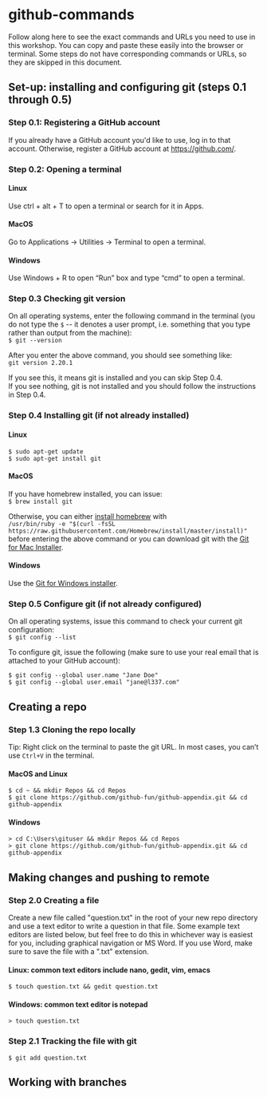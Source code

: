 # github-commands
Follow along here to see the exact commands and URLs you need to use in this workshop. You can copy and paste these easily into the browser or terminal. Some steps do not have corresponding commands or URLs, so they are skipped in this document.

## Set-up: installing and configuring git (steps 0.1 through 0.5)
### Step 0.1: Registering a GitHub account
If you already have a GitHub account you'd like to use, log in to that account.
Otherwise, register a GitHub account at https://github.com/.

### Step 0.2: Opening a terminal
#### Linux
Use ctrl + alt + T to open a terminal or search for it in Apps.

#### MacOS
Go to Applications → Utilities → Terminal to open a terminal.

#### Windows
Use Windows + R to open “Run” box and type “cmd” to open a terminal.


### Step 0.3 Checking git version
On all operating systems, enter the following command in the terminal (you do not type the `$` -- it denotes a user prompt, i.e. something that you type rather than output from the machine):  
`$ git --version`  

After you enter the above command, you should see something like:  
`git version 2.20.1`  

If you see this, it means git is installed and you can skip Step 0.4.  
If you see nothing, git is not installed and you should follow the instructions in Step 0.4.

### Step 0.4 Installing git (if not already installed)
#### Linux
```
$ sudo apt-get update
$ sudo apt-get install git
```

#### MacOS
If you have homebrew installed, you can issue:  
`$ brew install git`

Otherwise, you can either [install homebrew](https://brew.sh/) with   
```/usr/bin/ruby -e "$(curl -fsSL https://raw.githubusercontent.com/Homebrew/install/master/install)"```   
before entering the above command or you can download git with the [Git for Mac Installer](https://sourceforge.net/projects/git-osx-installer/files/).

#### Windows
Use the [Git for Windows installer](https://gitforwindows.org/).


### Step 0.5 Configure git (if not already configured)
On all operating systems, issue this command to check your current git configuration:  
`$ git config --list`  

To configure git, issue the following (make sure to use your real email that is attached to your GitHub account):
```
$ git config --global user.name "Jane Doe"
$ git config --global user.email "jane@l337.com"

```

## Creating a repo
### Step 1.3 Cloning the repo locally
Tip: Right click on the terminal to paste the git URL. In most cases, you can’t use `Ctrl+V` in the terminal.  

#### MacOS and Linux
```
$ cd ~ && mkdir Repos && cd Repos
$ git clone https://github.com/github-fun/github-appendix.git && cd github-appendix
```

#### Windows
```
> cd C:\Users\gituser && mkdir Repos && cd Repos
> git clone https://github.com/github-fun/github-appendix.git && cd github-appendix
```


## Making changes and pushing to remote
### Step 2.0 Creating a file
Create a new file called "question.txt" in the root of your new repo directory and use a text editor to write a question in that file.
Some example text editors are listed below, but feel free to do this in whichever way is easiest for you, including graphical navigation or MS Word. If you use Word, make sure to save the file with a ".txt" extension.

#### Linux: common text editors include nano, gedit, vim, emacs
`$ touch question.txt && gedit question.txt`

#### Windows: common text editor is notepad
`> touch question.txt`

### Step 2.1 Tracking the file with git
`$ git add question.txt`



## Working with branches
